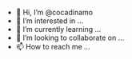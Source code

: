 - 👋 Hi, I’m @cocadinamo
- 👀 I’m interested in ...
- 🌱 I’m currently learning ...
- 💞️ I’m looking to collaborate on ...
- 📫 How to reach me ...

<!---
cocadinamo/cocadinamo is a ✨ special ✨ repository because its `README.md` (this file) appears on your GitHub profile.
You can click the Preview link to take a look at your changes.
--->
